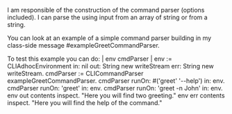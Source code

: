I am responsible of the construction of the command parser (options included).
I can parse the using input from an array of string or from a string.

You can look at an example of a simple command parser building in my class-side
message #exampleGreetCommandParser.

To test this example you can do:
| env cmdParser |
env := CLIAdhocEnvironment in: nil out: String new writeStream err: String new writeStream.
cmdParser := CLICommandParser exampleGreetCommandParser.
cmdParser runOn: #('greet' '--help') in: env.
cmdParser runOn: 'greet' in: env.
cmdParser runOn: 'greet -n John' in: env.
env out contents inspect. "Here you will find two greeting."
env err contents inspect. "Here you will find the help of the command."